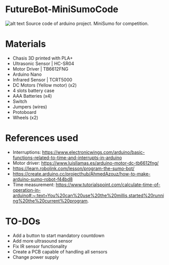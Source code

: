 # FutureBot-MiniSumoCode

![alt text](https://github.com/MarceJara/FutureBot-MiniSumoCode/blob/main/images/robot-pic.jpg?raw=true)
Source code of arduino project. MiniSumo for competition.

# Materials
- Chasis 3D printed with PLA+
- Ultrasonic Sensor | HC-SR04
- Motor Driver | TB6612FNG
- Arduino Nano
- Infrared Sensor | TCRT5000
- DC Motors (Yellow motor) (x2)
- 4 slots battery case
- AAA Batteries (x4)
- Switch
- Jumpers (wires)
- Protoboard
- Wheels (x2)

# References used
- Interruptions: https://www.electronicwings.com/arduino/basic-functions-related-to-time-and-interrupts-in-arduino
- Motor driver: https://www.luisllamas.es/arduino-motor-dc-tb6612fng/
- https://learn.robolink.com/lesson/program-the-sumo-bot/
- https://create.arduino.cc/projecthub/AhmedAzouz/how-to-make-arduino-sumo-robot-f44bd8
- Time measurement: https://www.tutorialspoint.com/calculate-time-of-operation-in-arduino#:~:text=You%20can%20use%20the%20millis,started%20running%20the%20current%20program.

# TO-DOs
- Add a button to start mandatory countdown
- Add more ultrasound sensor
- Fix IR sensor functionality
- Create a PCB capable of handling all sensors
- Change power supply
